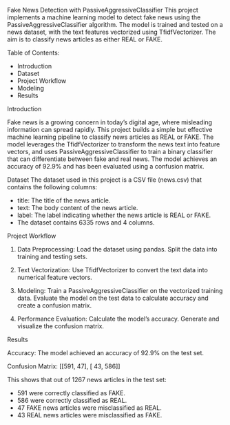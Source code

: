 Fake News Detection with PassiveAggressiveClassifier
This project implements a machine learning model to detect fake news using the PassiveAggressiveClassifier algorithm. The model is trained and tested on a news dataset, with the text features vectorized using TfidfVectorizer. The aim is to classify news articles as either REAL or FAKE.

Table of Contents:
  - Introduction
  - Dataset
  - Project Workflow
  - Modeling
  - Results

Introduction

Fake news is a growing concern in today’s digital age, where misleading information can spread rapidly. This project builds a simple but effective machine learning pipeline to classify news articles as REAL or FAKE. The model leverages the TfidfVectorizer to transform the news text into feature vectors, and uses PassiveAggressiveClassifier to train a binary classifier that can differentiate between fake and real news.
The model achieves an accuracy of 92.9% and has been evaluated using a confusion matrix.

Dataset
The dataset used in this project is a CSV file (news.csv) that contains the following columns:
  - title: The title of the news article.
  - text: The body content of the news article.
  - label: The label indicating whether the news article is REAL or FAKE.
  - The dataset contains 6335 rows and 4 columns.


Project Workflow

1. Data Preprocessing:
   Load the dataset using pandas.
   Split the data into training and testing sets.

2. Text Vectorization:
   Use TfidfVectorizer to convert the text data into numerical feature vectors.

3. Modeling:
   Train a PassiveAggressiveClassifier on the vectorized training data.
   Evaluate the model on the test data to calculate accuracy and create a confusion matrix.

4. Performance Evaluation:
   Calculate the model’s accuracy.
   Generate and visualize the confusion matrix.

Results

Accuracy: The model achieved an accuracy of 92.9% on the test set.

Confusion Matrix:
[[591,  47],
 [ 43, 586]]

This shows that out of 1267 news articles in the test set:
  - 591 were correctly classified as FAKE.
  - 586 were correctly classified as REAL.
  - 47 FAKE news articles were misclassified as REAL.
  - 43 REAL news articles were misclassified as FAKE.


